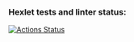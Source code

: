 ### Hexlet tests and linter status:
[![Actions Status](https://github.com/markenstone/java-project-61/workflows/hexlet-check/badge.svg)](https://github.com/markenstone/java-project-61/actions)